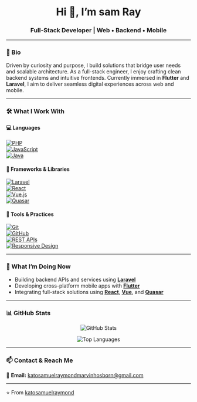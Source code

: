 <h1 align="center">Hi 👋, I’m <strong>sam Ray</strong></h1>
<h3 align="center">Full-Stack Developer | Web • Backend • Mobile</h3>

---

### 🧩 Bio

Driven by curiosity and purpose, I build solutions that bridge user needs and scalable architecture. As a full-stack engineer, I enjoy crafting clean backend systems and intuitive frontends. Currently immersed in **Flutter** and **Laravel**, I aim to deliver seamless digital experiences across web and mobile.

---

### 🛠️ What I Work With

#### 💻 Languages  
[![PHP](https://img.shields.io/badge/PHP-777BB4?style=for-the-badge&logo=php&logoColor=white)](https://www.php.net/)  
[![JavaScript](https://img.shields.io/badge/JavaScript-F7DF1E?style=for-the-badge&logo=javascript&logoColor=black)](https://developer.mozilla.org/en-US/docs/Web/JavaScript)  
[![Java](https://img.shields.io/badge/Java-007396?style=for-the-badge&logo=openjdk&logoColor=white)](https://www.oracle.com/java/)

#### 🧱 Frameworks & Libraries  
[![Laravel](https://img.shields.io/badge/Laravel-FF2D20?style=for-the-badge&logo=laravel&logoColor=white)](https://laravel.com/)  
[![React](https://img.shields.io/badge/React-20232A?style=for-the-badge&logo=react&logoColor=61DAFB)](https://react.dev/)  
[![Vue.js](https://img.shields.io/badge/Vue.js-35495E?style=for-the-badge&logo=vue.js&logoColor=4FC08D)](https://vuejs.org/)  
[![Quasar](https://img.shields.io/badge/Quasar-1976D2?style=for-the-badge&logo=quasar&logoColor=white)](https://quasar.dev/)

#### 🧰 Tools & Practices  
[![Git](https://img.shields.io/badge/Git-F05032?style=for-the-badge&logo=git&logoColor=white)](https://git-scm.com/)  
[![GitHub](https://img.shields.io/badge/GitHub-181717?style=for-the-badge&logo=github&logoColor=white)](https://github.com/)  
[![REST APIs](https://img.shields.io/badge/REST‐APIs-02569B?style=for-the-badge&logo=swagger&logoColor=white)](https://swagger.io/)  
[![Responsive Design](https://img.shields.io/badge/Responsive-Design-1572B6?style=for-the-badge&logo=css3&logoColor=white)](https://developer.mozilla.org/en-US/docs/Learn/CSS/CSS_layout/Responsive_Design)

---

### 🔭 What I’m Doing Now

- Building backend APIs and services using **[Laravel](https://laravel.com/)**  
- Developing cross-platform mobile apps with **[Flutter](https://flutter.dev/)**  
- Integrating full-stack solutions using **[React](https://react.dev/)**, **[Vue](https://vuejs.org/)**, and **[Quasar](https://quasar.dev/)**

---

### 📊 GitHub Stats

<p align="center">
  <img src="https://github-readme-stats.vercel.app/api?username=katosamuelraymond&show_icons=true&theme=radical" alt="GitHub Stats" />
</p>
<p align="center">
  <img src="https://github-readme-stats.vercel.app/api/top-langs/?username=katosamuelraymond&layout=compact&theme=radical" alt="Top Languages" />
</p>

---

### 📫 Contact & Reach Me

📧 **Email:** [katosamuelraymondmarvinhosborn@gmail.com](mailto:katosamuelraymondmarvinhosborn@gmail.com)  

---

⭐ From [katosamuelraymond](https://github.com/katosamuelraymond)
